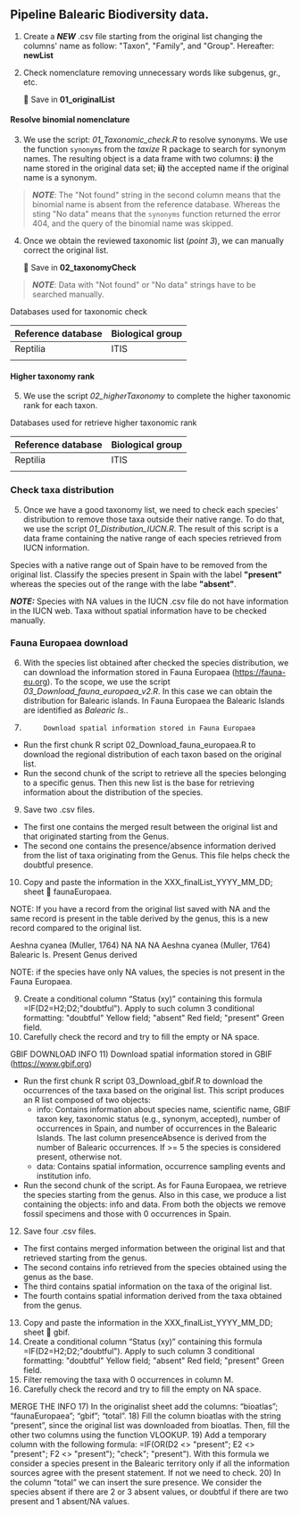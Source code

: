 ## Pipeline Balearic Biodiversity data.

1. Create a ***NEW*** .csv file starting from the original list changing the columns' name as follow: "Taxon", "Family", and "Group". Hereafter: **newList**

2. Check nomenclature removing unnecessary words like subgenus, gr., etc.

    📁 Save in **01_originalList**

#### Resolve binomial nomenclature

3. We use the script: *01_Taxonomic_check.R* to resolve synonyms.
We use the function `synonyms` from the *taxize* R package to search for synonym names. The resulting object is a data frame with two columns: 
**i)** the name stored in the original data set; **ii)** the accepted name if the original name is a synonym. 

> _**NOTE**_: The "Not found" string in the second column means that the binomial name is absent from the reference database. Whereas the sting "No data" means that the `synonyms` function returned the error 404, and the query of the binomial name was skipped.

4. Once we obtain the reviewed taxonomic list (*point 3*), we can manually correct the original list.

    📁 Save in **02_taxonomyCheck**

 > _**NOTE**_: Data with "Not found" or "No data" strings have to be searched manually.


Databases used for taxonomic check

| Reference database | Biological group |
|--------------------|------------------|
| Reptilia           | ITIS             |
|                    |                  |

#### Higher taxonomy rank

5. We use the script *02_higherTaxonomy* to complete the higher taxonomic rank for each taxon.


Databases used for retrieve higher taxonomic rank

| Reference database | Biological group |
|--------------------|------------------|
| Reptilia           | ITIS             |
|                    |                  |



   ### Check taxa distribution

5. Once we have a good taxonomy list, we need to check each species' distribution to remove those taxa outside their native range. To do that, we use the script *01_Distribution_IUCN.R*.
The result of this script is a data frame containing the native range of each species retrieved from IUCN information.

Species with a native range out of Spain have to be removed from the original list.
Classify the species present in Spain with the label **"present"** whereas the species out of the range with the labe **"absent"**.

   ***NOTE:*** Species with NA values in the IUCN .csv file do not have information in the IUCN web. Taxa without spatial information have to be checked manually.
   
   
   ### Fauna Europaea download

6. With the species list obtained after checked the species distribution, we can download the information stored in Fauna Europaea (https://fauna-eu.org). To the scope, we use the script *03_Download_fauna_europaea_v2.R*. In this case we can obtain the distribution for Balearic islands. In Fauna Europaea the Balearic Islands are identified as *Balearic Is.*.




8.			Download spatial information stored in Fauna Europaea 
-	Run the first chunk R script 02_Download_fauna_europaea.R to download the regional distribution of each taxon based on the original list.
-	Run the second chunk of the script to retrieve all the species belonging to a specific genus. Then this new list is the base for retrieving information about the distribution of the species.
9)	Save two .csv files. 
-	The first one contains the merged result between the original list and that originated starting from the Genus.
-	The second one contains the presence/absence information derived from the list of taxa originating from the Genus. This file helps check the doubtful presence.
10)	Copy and paste the information in the XXX_finalList_YYYY_MM_DD; sheet  faunaEuropaea.

NOTE: If you have a record from the original list saved with NA and the same record is present in the table derived by the genus, this is a new record compared to the original list.

Aeshna cyanea (Muller, 1764)	NA	NA	NA
Aeshna cyanea (Muller, 1764)	Balearic Is.	Present	Genus derived

NOTE: if the species have only NA values, the species is not present in the Fauna Europaea.

9)	Create a conditional column “Status (xy)” containing this formula =IF(D2=H2;D2;"doubtful"). 
Apply to such column 3 conditional formatting: 
"doubtful" Yellow field;
"absent" Red field;
"present" Green field.
10)	Carefully check the record and try to fill the empty or NA space.

GBIF DOWNLOAD INFO
11)	Download spatial information stored in GBIF (https://www.gbif.org)
-	Run the first chunk R script 03_Download_gbif.R to download the occurrences of the taxa based on the original list. 
	This script produces an R list composed of two objects:
	- info: Contains information about species name, scientific name, GBIF taxon key, taxonomic status (e.g., synonym, accepted), number of occurrences in Spain, and number of occurrences in the Balearic Islands. The last column presenceAbsence is derived from the number of Balearic occurrences. If >= 5 the species is considered present, otherwise not.
	- data: Contains spatial information, occurrence sampling events and institution info.
- Run the second chunk of the script. As for Fauna Europaea, we retrieve the species starting from the genus. Also in this case, we produce a list containing the objects: info and data.
From both the objects we remove fossil specimens and those with 0 occurrences in Spain.
12)	Save four .csv files.
-	The first contains merged information between the original list and that retrieved starting from the genus.
-	The second contains info retrieved from the species obtained using the genus as the base.
-	The third contains spatial information on the taxa of the original list.
-	The fourth contains spatial information derived from the taxa obtained from the genus.
13)	 Copy and paste the information in the XXX_finalList_YYYY_MM_DD; sheet  gbif.
14)	Create a conditional column “Status (xy)” containing this formula =IF(D2=H2;D2;"doubtful"). 
Apply to such column 3 conditional formatting: 
"doubtful" Yellow field;
"absent" Red field;
"present" Green field.
15)	 Filter removing the taxa with 0 occurrences in column M.
16)	Carefully check the record and try to fill the empty on NA space.

MERGE THE INFO
17)	 In the originalist sheet add the columns: “bioatlas”; “faunaEuropaea”; “gbif”; “total”. 
18)	 Fill the column bioatlas with the string “present”, since the original list was downloaded from bioatlas. Then, fill the other two columns using the function VLOOKUP.
19)	Add a temporary column with the following formula: 
=IF(OR(D2 <> "present"; E2 <> "present"; F2 <> "present"); "check"; "present").
With this formula we consider a species present in the Balearic territory only if all the information sources agree with the present statement. If not we need to check. 
20)	In the column “total” we can insert the sure presence. We consider the species absent if there are 2 or 3 absent values, or doubtful if there are two present and 1 absent/NA values.